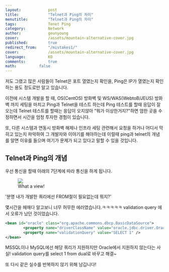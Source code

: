 ```yaml
---
layout:            post
title:             "Telnet과 Ping의 차이"
menutitle:         "Telnet과 Ping의 차이"
tags:              Tenet Ping
category:          Network
author:            geunyoung
cover:             /assets/mountain-alternative-cover.jpg
published:         true
redirect_from:     "/mistakes1/"
cover:             /assets/mountain-alternative-cover.jpg
language:          KO
comments:          true
math:		   false
---
```


저도 그랬고 많은 사람들이 
Telnet은 포트 열였는지 확인을,
Ping은 IP가 열였는지 확인하는 용도 정도로만 알고 있습니다.

이전에 시스템 개발을 할 때,
OS(CentOS) 방화벽 및 WS/WAS(WebtoB/JEUS) 방화벽 까지 세팅을 마치고
Ping과 Telnet을 테스트 하는데
Ping 테스트를 할때 응답이 잘오는데 Telnet 테스트를 할때는 응답이 오지않아 
"뭐가 이상한거지?"하면 엄한 곳을 수정하면서 시간을 엄청 투자한 경험이 있습니다.

또, 다른 시스템과 연동시 방화벽 해제나 인프라 세팅 관련해서
요청을 하거나 어디서 막히고 있는지 파악하여 그 개발자와 이야기를 해야하는데
이럴때 ping과 telnet의 개념를 알면 이유를 들으며 여기가 문제가 되고 있다고 말할 수 있을 것입니다.

## Telnet과 Ping의 개념
우선 통신을 할때 아래의 7단계에 따라 통신을 하게 됩니다.

<aside>
<figure class="left">
<img src="{{ "/media/img/mountain1.jpg" | absolute_url }}" />
<figcaption>What a view!</figcaption>
</figure>
</aside>

'분명 내가 개발한 쿼리에선 FROM절이 필요없는데 뭐지?'

몇시간을 헤매다 알고보니 너무 허무한 에러였습니다.ㅋㅋㅋㅋㅋ
validation query 에서 오류가 났던 것이었습니다. 

```xml
<bean id="oracle" class="org.apache.commons.dbcp.BasicDataSource">
        <property name="driverClassName" value="oracle.jdbc.driver.OracleDriver" />
        <property name="validationQuery" value="SELECT 1" />
</bean>
```
MSSQL이나 MySQL에선 해당 쿼리가 지원하지만 Oracle에서 지원하지 않는다는 사실!
validation query를 select 1 from dual로 바꾸고 해결~

또 다시 같은 실수를 반복하지 않기 위해 남깁니다!

